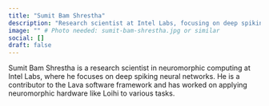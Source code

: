```yaml
---
title: "Sumit Bam Shrestha"
description: "Research scientist at Intel Labs, focusing on deep spiking neural networks. Contributor to the Lava software framework and Loihi hardware applications."
image: "" # Photo needed: sumit-bam-shrestha.jpg or similar
social: []
draft: false
---
```

Sumit Bam Shrestha is a research scientist in neuromorphic computing at Intel Labs, where he focuses on deep spiking neural networks. He is a contributor to the Lava software framework and has worked on applying neuromorphic hardware like Loihi to various tasks.